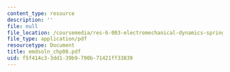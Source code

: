 ```yaml
---
content_type: resource
description: ''
file: null
file_location: /coursemedia/res-6-003-electromechanical-dynamics-spring-2009/f5f414c33dd139b9790b71421ff33839_emdsoln_chp08.pdf
file_type: application/pdf
resourcetype: Document
title: emdsoln_chp08.pdf
uid: f5f414c3-3dd1-39b9-790b-71421ff33839
---
```

